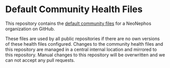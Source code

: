 # Default Community Health Files

This repository contains the [default community files](https://docs.github.com/en/communities/setting-up-your-project-for-healthy-contributions/creating-a-default-community-health-file) for a NeoNephos organization on GitHub.

These files are used by all public repositories if there are no own versions of these health files configured.
Changes to the community health files and this repository are managed in a central internal location and mirrored to this repository.
Manual changes to this repository will be overwritten and we can not accept any pull requests.
